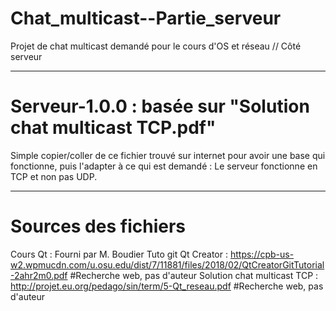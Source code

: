 # Chat_multicast--Partie_serveur
Projet de chat multicast demandé pour le cours d'OS et réseau // Côté serveur

--------------------------------------

# Serveur-1.0.0 : basée sur "Solution chat multicast TCP.pdf"
Simple copier/coller de ce fichier trouvé sur internet pour avoir une base qui fonctionne, puis l'adapter à ce qui est demandé : Le serveur fonctionne en TCP et non pas UDP.

--------------------------------------

# Sources des fichiers

Cours Qt                    : Fourni par M. Boudier
Tuto git Qt Creator         : https://cpb-us-w2.wpmucdn.com/u.osu.edu/dist/7/11881/files/2018/02/QtCreatorGitTutorial-2ahr2m0.pdf #Recherche web, pas d'auteur
Solution chat multicast TCP : http://projet.eu.org/pedago/sin/term/5-Qt_reseau.pdf #Recherche web, pas d'auteur
